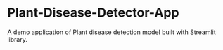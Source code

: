 # Plant-Disease-Detector-App
A demo application of Plant disease detection model built with Streamlit library.
